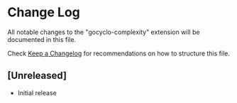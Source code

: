 # Change Log

All notable changes to the "gocyclo-complexity" extension will be documented in this file.

Check [Keep a Changelog](http://keepachangelog.com/) for recommendations on how to structure this file.

## [Unreleased]

- Initial release